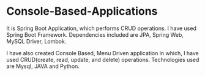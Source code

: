 # Console-Based-Applications

It is Spring Boot Application, which performs CRUD operations. I have used Spring Boot Framework. Dependencies included are JPA, Spring Web, MySQL Driver, Lombok.

I have also created Console Based, Menu Driven application in which, I have used CRUD(create, read, update, and delete) operations. Technologies used are Mysql, JAVA and Python.
